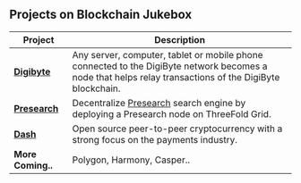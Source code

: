 ## Projects on Blockchain Jukebox

| Project                                                   | Description                                                 |
| ----------------------------------------------------- | ------------------------------------------------------- |
| [**Digibyte**](digibyte)  | Any server, computer, tablet or mobile phone connected to the DigiByte network becomes a node that helps relay transactions of the DigiByte blockchain. |
| [**Presearch**](threefold_internal:presearch_jukebox) | Decentralize [Presearch](https://presearch.io) search engine by deploying a Presearch node on ThreeFold Grid. |
| [**Dash**](threefold_internal:dash_internal) | Open source peer-to-peer cryptocurrency with a strong focus on the payments industry. |
| **More Coming..** | Polygon, Harmony, Casper.. |